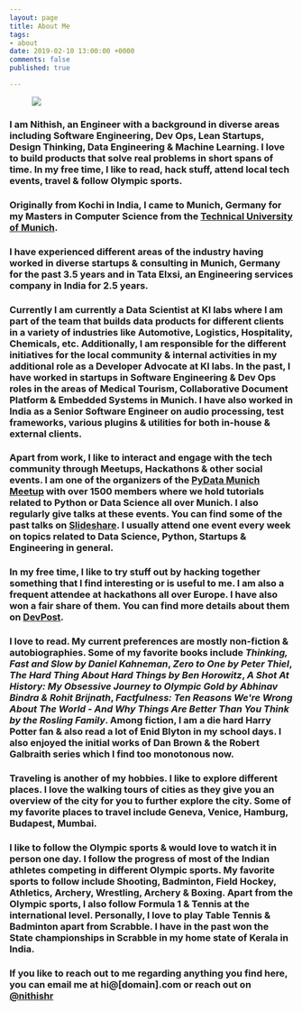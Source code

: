 ```yaml
---
layout: page
title: About Me
tags:
- about
date: 2019-02-10 13:00:00 +0000
comments: false
published: true

---
```

<figure>
    <img src="https://nithishr.com/assets/img/pic.jpg">
</figure>

### I am Nithish, an Engineer with a background in diverse areas including Software Engineering, Dev Ops, Lean Startups, Design Thinking, Data Engineering & Machine Learning.  I love to build products that solve real problems in short spans of time. In my free time, I like to read, hack stuff, attend local tech events, travel & follow Olympic sports.

### Originally from Kochi in India, I came to Munich, Germany for my Masters in Computer Science from the [Technical University of Munich](https://www.in.tum.de/en/cover-page/). 

### I have experienced different areas of the industry having worked in diverse startups & consulting in Munich, Germany for the past 3.5 years and in Tata Elxsi, an Engineering services company in India for 2.5 years. 

### Currently I am currently a Data Scientist at KI labs where I am part of the team that builds data products for different clients in a variety of industries like Automotive, Logistics, Hospitality, Chemicals, etc.  Additionally, I am responsible for the different initiatives for the local community & internal activities in my additional role as a Developer Advocate at KI labs. In the past, I have worked in startups in Software Engineering & Dev Ops roles in the areas of Medical Tourism, Collaborative Document Platform & Embedded Systems in Munich. I have also worked in India as a Senior Software Engineer on audio processing, test frameworks, various plugins & utilities for both in-house & external clients.

### Apart from work, I like to interact and engage with the tech community through Meetups, Hackathons & other social events. I am one of the organizers of the [PyData Munich Meetup](https://www.meetup.com/PyData-Munchen/) with over 1500 members where we hold tutorials related to Python or Data Science all over Munich. I also regularly give talks at these events. You can find some of the past talks on [Slideshare](https://www.slideshare.net/nithishrw). I usually attend one event every week on topics related to Data Science, Python, Startups & Engineering in general.

### In my free time, I like to try stuff out by hacking together something that I find interesting or is useful to me. I am also a frequent attendee at hackathons all over Europe. I have also won a fair share of them. You can find more details about them on [DevPost](https://devpost.com/nithishr).

### I love to read. My current preferences are mostly non-fiction & autobiographies. Some of my favorite books include _Thinking, Fast and Slow by Daniel Kahneman_, _Zero to One by Peter Thiel_, _The Hard Thing About Hard Things by Ben Horowitz_, _A Shot At History: My Obsessive Journey to Olympic Gold by Abhinav Bindra & Rohit Brijnath_, _Factfulness: Ten Reasons We're Wrong About The World - And Why Things Are Better Than You Think by the Rosling Family_. Among fiction, I am a die hard Harry Potter fan & also read a lot of Enid Blyton in my school days. I also enjoyed the initial works of Dan Brown & the Robert Galbraith series which I find too monotonous now.

### Traveling is another of my hobbies. I like to explore different places. I love the walking tours of cities as they give you an overview of the city for you to further explore the city. Some of my favorite places to travel include Geneva, Venice, Hamburg, Budapest, Mumbai. 

### I like to follow the Olympic sports & would love to watch it in person one day. I follow the progress of most of the Indian athletes competing in different Olympic sports. My favorite sports to follow include Shooting, Badminton, Field Hockey, Athletics, Archery, Wrestling, Archery & Boxing. Apart from the Olympic sports, I also follow Formula 1 & Tennis at the international level. Personally, I love to play Table Tennis & Badminton apart from Scrabble. I have in the past won the State championships in Scrabble in my home state of Kerala in India.

### If you like to reach out to me regarding anything you find here, you can email me at hi@[domain].com or reach out on [@nithishr](https://twitter.com/nithishr)
